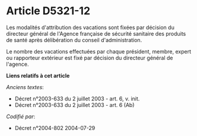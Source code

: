 # Article D5321-12

Les modalités d'attribution des vacations sont fixées par décision du directeur général de l'Agence française de sécurité
sanitaire des produits de santé après délibération du conseil d'administration.

Le nombre des vacations effectuées par chaque président, membre, expert ou rapporteur extérieur est fixé par décision du
directeur général de l'agence.

**Liens relatifs à cet article**

_Anciens textes_:

  - Décret n°2003-633 du 2 juillet 2003 - art. 6, v. init.
  - Décret n°2003-633 du 2 juillet 2003 - art. 6 (Ab)

_Codifié par_:

  - Décret n°2004-802 2004-07-29
